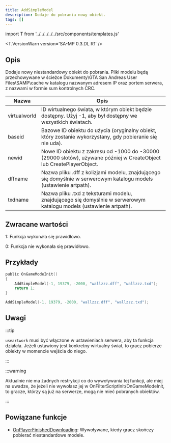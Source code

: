 ```yaml
---
title: AddSimpleModel
description: Dodaje do pobrania nowy obiekt.
tags: []
---
```


import T from '../../../../../src/components/templates.js'

<T.VersionWarn version='SA-MP 0.3.DL R1' />

## Opis

Dodaje nowy niestandardowy obiekt do pobrania. Pliki modelu będą przechowywane w ścieżce Dokumenty\GTA San Andreas User Files\SAMP\cache w katalogu nazwanym adresem IP oraz portem serwera, z nazwami w formie sum kontrolnych CRC.

| Nazwa        | Opis                                                                                                                |
| ------------ | ------------------------------------------------------------------------------------------------------------------- |
| virtualworld | ID wirtualnego świata, w którym obiekt będzie dostępny. Użyj -1, aby był dostępny we wszystkich światach.           |
| baseid       | Bazowe ID obiektu do użycia (oryginalny obiekt, który zostanie wykorzystany, gdy pobieranie się nie uda).           |
| newid        | Nowe ID obiektu z zakresu od -1000 do -30000 (29000 slotów), używane później w CreateObject lub CreatePlayerObject. |
| dffname      | Nazwa pliku .dff z kolizjami modelu, znajdującego się domyślnie w serwerowym katalogu models (ustawienie artpath).  |
| txdname      | Nazwa pliku .txd z teksturami modelu, znajdującego się domyślnie w serwerowym katalogu models (ustawienie artpath). |

## Zwracane wartości

1: Funkcja wykonała się prawidłowo.

0: Funkcja nie wykonała się prawidłowo.

## Przykłady

```c
public OnGameModeInit()
{
    AddSimpleModel(-1, 19379, -2000, "wallzzz.dff", "wallzzz.txd");
    return 1;
}
```

```c
AddSimpleModel(-1, 19379, -2000, "wallzzz.dff", "wallzzz.txd");
```

## Uwagi

:::tip

`useartwork` musi być włączone w ustawieniach serwera, aby ta funkcja działała. Jeżeli ustawiony jest konkretny wirtualny świat, to gracz pobierze obiekty w momencie wejścia do niego.

:::

:::warning

Aktualnie nie ma żadnych restrykcji co do wywoływania tej funkcji, ale miej na uwadze, że jeżeli nie wywołasz jej w OnFilterScriptInit/OnGameModeInit, to gracze, którzy są już na serwerze, mogą nie mieć pobranych obiektów.

:::

## Powiązane funkcje

- [OnPlayerFinishedDownloading](../callbacks/OnPlayerFinishedDownloading.md): Wywoływane, kiedy gracz skończy pobierać niestandardowe modele.
